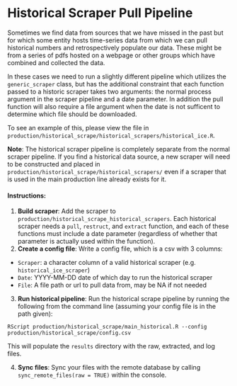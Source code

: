# Historical Scraper Pull Pipeline

Sometimes we find data from sources that we have missed in the past but for which some entity hosts time-series data from which we can pull historical numbers and retrospectively populate our data. These might be from a series of pdfs hosted on a webpage or other groups which have combined and collected the data. 

In these cases we need to run a slightly different pipeline which utilizes the `generic_scraper` class, but has the additional constraint that each function passed to a historic scraper takes two arguments: the normal process argument in the scraper pipeline and a date parameter.  In addition the pull function will also require a file argument when the date is not sufficent to determine which file should be downloaded. 

To see an example of this, please view the file in `production/historical_scrape/historical_scrapers/historical_ice.R`. 

**Note**: The historical scraper pipeline is completely separate from the normal scraper pipeline. If you find a historical data source, a new scraper will need to be constructed and placed in `production/historical_scrape/historical_scrapers/` even if a scraper that is used in the main production line already exists for it. 

#### Instructions: 

1. **Build scraper**: Add the scraper to `production/historical_scrape_historical_scrapers`. Each historical scraper needs a `pull`, `restruct`, and `extract` function, and each of these functions must include a date parameter (regardless of whether that parameter is actually used within the function). 
2. **Create a config file**: Write a config file, which is a csv with 3 columns: 

* `Scraper`: a character column of a valid historical scraper (e.g. `historical_ice_scraper`) 
* `Date`: YYYY-MM-DD date of which day to run the historical scraper
* `File`: A file path or url to pull data from, may be NA if not needed
3. **Run historical pipeline**: Run the historical scrape pipeline by running the following from the command line (assuming your config file is in the path given): 
```
RScript production/historical_scrape/main_historical.R --config production/historical_scrape/config.csv
```
This will populate the `results` directory with the raw, extracted, and log files. 

4. **Sync files**: Sync your files with the remote database by calling `sync_remote_files(raw = TRUE)` within the console. 
